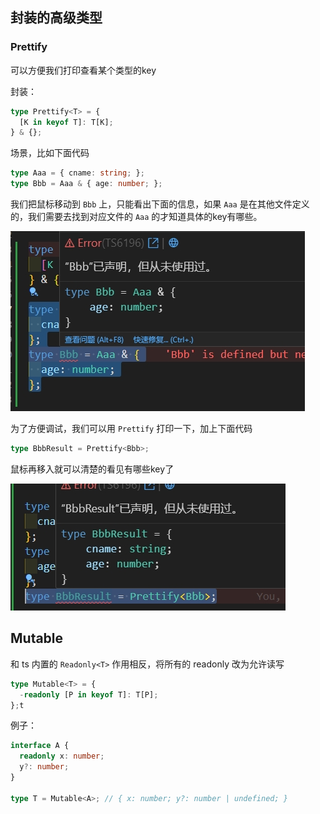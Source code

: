 ## 封装的高级类型

### Prettify

可以方便我们打印查看某个类型的key

封装：

```ts
type Prettify<T> = {
  [K in keyof T]: T[K];
} & {};
```

场景，比如下面代码

```ts
type Aaa = { cname: string; };
type Bbb = Aaa & { age: number; };
```

我们把鼠标移动到 `Bbb` 上，只能看出下面的信息，如果 `Aaa` 是在其他文件定义的，我们需要去找到对应文件的 `Aaa` 的才知道具体的key有哪些。

![](img/202-封装的高级类型/pritty.png)

为了方便调试，我们可以用 `Prettify` 打印一下，加上下面代码

```ts
type BbbResult = Prettify<Bbb>;
```

鼠标再移入就可以清楚的看见有哪些key了

![](img/202-封装的高级类型/pritty-2.png)

## Mutable

和 ts 内置的 `Readonly<T>` 作用相反，将所有的 readonly 改为允许读写

```ts
type Mutable<T> = {
  -readonly [P in keyof T]: T[P];
};t
```

例子：

```ts
interface A {
  readonly x: number;
  y?: number;
}

type T = Mutable<A>; // { x: number; y?: number | undefined; }
```

